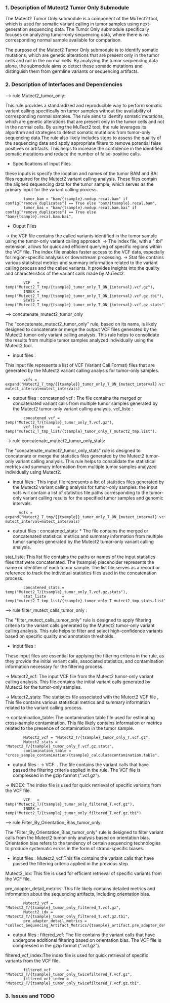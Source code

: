 ### 1. Description of Mutect2 Tumor Only Submodule
The Mutect2 Tumor Only submodule is a component of the MuTect2 tool, which is used for somatic variant calling in tumor samples using next-generation sequencing data. The Tumor Only submodule specifically focuses on analyzing tumor-only sequencing data, where there is no corresponding normal sample available for comparison.

The purpose of the Mutect2 Tumor Only submodule is to identify somatic mutations, which are genetic alterations that are present only in the tumor cells and not in the normal cells. By analyzing the tumor sequencing data alone, the submodule aims to detect these somatic mutations and distinguish them from germline variants or sequencing artifacts.

### 2. Description of Interfaces and Dependencies
--> rule Mutect2_tumor_only:

This rule provides a standardized and reproducible way to perform somatic variant calling specifically on tumor samples without the availability of corresponding normal samples.
The rule aims to identify somatic mutations, which are genetic alterations that are present only in the tumor cells and not in the normal cells. By using the MuTect2 tool, the rule leverages its algorithm and strategies to detect somatic mutations from tumor-only sequencing data.The rule also likely includes steps to assess the quality of the sequencing data and apply appropriate filters to remove potential false positives or artifacts. This helps to increase the confidence in the identified somatic mutations and reduce the number of false-positive calls.

- Specifications of Input Files

these inputs is specify the location and names of the tumor BAM and BAI files required for the Mutect2 variant calling analysis. These files contain the aligned sequencing data for the tumor sample, which serves as the primary input for the variant calling process.

```
        tumor_bam = "bam/{tsample}.nodup.recal.bam" if config["remove_duplicates"] == True else "bam/{tsample}.recal.bam",
        tumor_bai = "bam/{tsample}.nodup.recal.bam.bai" if config["remove_duplicates"] == True else "bam/{tsample}.recal.bam.bai",
```
- Ouput Files

-> the VCF file contains the called variants identified in the tumor sample using the tumor-only variant calling approach. 
-> The index file, with a ".tbi" extension, allows for quick and efficient querying of specific regions within the VCF file. The index file enables faster access to the VCF data, especially for region-specific analyses or downstream processing.
-> Stat file contains various statistical metrics and summary information related to the variant calling process and the called variants. It provides insights into the quality and characteristics of the variant calls made by MuTect2.

```
        VCF   = temp("Mutect2_T_tmp/{tsample}_tumor_only_T_ON_{interval}.vcf.gz"),
        INDEX = temp("Mutect2_T_tmp/{tsample}_tumor_only_T_ON_{interval}.vcf.gz.tbi"),
        STATS = temp("Mutect2_T_tmp/{tsample}_tumor_only_T_ON_{interval}.vcf.gz.stats")
```
--> concatenate_mutect2_tumor_only

The "concatenate_mutect2_tumor_only" rule, based on its name, is likely designed to concatenate or merge the output VCF files generated by the Mutect2 tumor-only variant calling analysis. This rule helps to consolidate the results from multiple tumor samples analyzed individually using the Mutect2 tool.

- input files :

This input file represents a list of VCF (Variant Call Format) files that are generated by the Mutect2 variant calling analysis for tumor-only samples. 
```
        vcfs = expand("Mutect2_T_tmp/{{tsample}}_tumor_only_T_ON_{mutect_interval}.vcf.gz", mutect_interval=mutect_intervals)
```
- output files :
concatened vcf : The file contains the merged or concatenated variant calls from multiple tumor samples generated by the Mutect2 tumor-only variant calling analysis.
vcf_liste :  
```
        concatened_vcf = temp("Mutect2_T/{tsample}_tumor_only_T.vcf.gz"),
        vcf_liste      = temp("mutect2_T_tmp_list/{tsample}_tumor_only_T_mutect2_tmp.list"),
```
--> rule concatenate_mutect2_tumor_only_stats:

The "concatenate_mutect2_tumor_only_stats" rule is designed to concatenate or merge the statistics files generated by the Mutect2 tumor-only variant calling analysis. This rule helps to consolidate the statistical metrics and summary information from multiple tumor samples analyzed individually using Mutect2.

- input files :
This input file represents a list of statistics files generated by the Mutect2 variant calling analysis for tumor-only samples.
 the input vcfs will contain a list of statistics file paths corresponding to the tumor-only variant calling results for the specified tumor samples and genomic intervals.
```
      vcfs = expand("Mutect2_T_tmp/{{tsample}}_tumor_only_T_ON_{mutect_interval}.vcf.gz.stats", mutect_interval=mutect_intervals)
```
- output files :
concatened_stats: * The file contains the merged or concatenated statistical metrics and summary information from multiple tumor samples generated by the Mutect2 tumor-only variant calling analysis. 

stat_liste:  This list file contains the paths or names of the input statistics files that were concatenated. The {tsample} placeholder represents the name or identifier of each tumor sample. The list file serves as a record or reference to track the individual statistics files used in the concatenation process.

```
        concatened_stats = temp("Mutect2_T/{tsample}_tumor_only_T.vcf.gz.stats"),
        stat_liste       = temp("mutect2_T_tmp_list/{tsample}_tumor_only_T_mutect2_tmp_stats.list"),
```

--> rule filter_mutect_calls_tumor_only :

The "filter_mutect_calls_tumor_only" rule is designed to apply filtering criteria to the variant calls generated by the Mutect2 tumor-only variant calling analysis. This rule helps to filter and select high-confidence variants based on specific quality and annotation thresholds.

- input files :

These input files are essential for applying the filtering criteria in the rule, as they provide the initial variant calls, associated statistics, and contamination information necessary for the filtering process.

-> Mutect2_vcf: The input VCF file from the Mutect2 tumor-only variant calling analysis. This file contains the initial variant calls generated by Mutect2 for the tumor-only samples. 

-> Mutect2_stats: The statistics file associated with the Mutect2 VCF file ,  This file contains various statistical metrics and summary information related to the variant calling process.

-> contamination_table: The contamination table file used for estimating cross-sample contamination. This file likely contains information or metrics related to the presence of contamination in the tumor sample. 
```
        Mutect2_vcf = "Mutect2_T/{tsample}_tumor_only_T.vcf.gz",
        Mutect2_stats = "Mutect2_T/{tsample}_tumor_only_T.vcf.gz.stats",
        contamination_table = "cross_sample_contamination/{tsample}_calculatecontamination.table",
```
- output files :
-> VCF: . The file contains the variant calls that have passed the filtering criteria applied in the rule. The VCF file is compressed in the gzip format (".vcf.gz").

-> INDEX:  The index file is used for quick retrieval of specific variants from the VCF file. 

```
        VCF   = temp("Mutect2_T/{tsample}_tumor_only_filtered_T.vcf.gz"),
        INDEX = temp("Mutect2_T/{tsample}_tumor_only_filtered_T.vcf.gz.tbi")
```

--> rule Filter_By_Orientation_Bias_tumor_only:

The "Filter_By_Orientation_Bias_tumor_only" rule is designed to filter variant calls from the Mutect2 tumor-only analysis based on orientation bias. Orientation bias refers to the tendency of certain sequencing technologies to produce systematic errors in the form of strand-specific biases.

- input files :
Mutect2_vcf:This file contains the variant calls that have passed the filtering criteria applied in the previous step. 

Mutect2_idx: This file is used for efficient retrieval of specific variants from the VCF file. 

pre_adapter_detail_metrics: This file likely contains detailed metrics and information about the sequencing artifacts, including orientation bias. 
```
        Mutect2_vcf = "Mutect2_T/{tsample}_tumor_only_filtered_T.vcf.gz",
        Mutect2_idx = "Mutect2_T/{tsample}_tumor_only_filtered_T.vcf.gz.tbi",
        pre_adapter_detail_metrics = "collect_Sequencing_Artifact_Metrics/{tsample}_artifact.pre_adapter_detail_metrics.txt"
```
- output files :
filtered_vcf: The file contains the variant calls that have undergone additional filtering based on orientation bias. The VCF file is compressed in the gzip format (".vcf.gz").

filtered_vcf_index:The index file is used for quick retrieval of specific variants from the VCF file. 

```
        filtered_vcf       = "Mutect2_T/{tsample}_tumor_only_twicefiltered_T.vcf.gz",
        filtered_vcf_index = "Mutect2_T/{tsample}_tumor_only_twicefiltered_T.vcf.gz.tbi",
```
### 3. Issues and TODO
